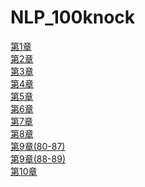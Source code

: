 # NLP_100knock

<a href="https://colab.research.google.com/drive/1DyQlIgFFyJioe_Bi4OPx_2yMWAFihoM9?usp=sharing">第1章</a> <br>
<a href="https://colab.research.google.com/drive/1Gh_wQvFlOb3MBtnEJ86ZpLrYpv5bf9We?usp=sharing">第2章</a> <br>
<a href="https://colab.research.google.com/drive/1-YR3TB1DuCY40jZV5zutX2qKFGgRo-VC?usp=sharing">第3章</a> <br>
<a href="https://colab.research.google.com/drive/1CE7qs-yc42AeBUYiUh1ZrnJDDaWn-Ip6?usp=sharing">第4章</a> <br>
<a href="https://colab.research.google.com/drive/1cuJ0mfrtvv4dJK3dpLECCQsLfRVLyXwF?usp=sharing">第5章</a> <br>
<a href="https://colab.research.google.com/drive/1JeK3QKCeSfISme3p1fOhox1qO6l5ZScx?usp=sharing">第6章</a> <br>
<a href="https://colab.research.google.com/drive/1gGcCJchgjG0sGS7Xu31OS47SYW_g4fxE?usp=sharing">第7章</a> <br>
<a href="https://colab.research.google.com/drive/1tYqhDy303px5fTtJdHu5ZpqmODz2-59f?usp=sharing">第8章</a> <br>
<a href="https://colab.research.google.com/drive/1ePz_1pUYebmMtrz1qFXRvouAp9NEmX0d?usp=sharing">第9章(80-87)</a> <br>
<a href="https://colab.research.google.com/drive/1NbquMUlUPCnzwg4eAGLGxwtdU34feeob?usp=sharing">第9章(88-89)</a> <br>
<a href="https://colab.research.google.com/drive/1EfO3-7AwitoBI674lOWDvX8yVy4Fb4yx?usp=sharing">第10章</a>
